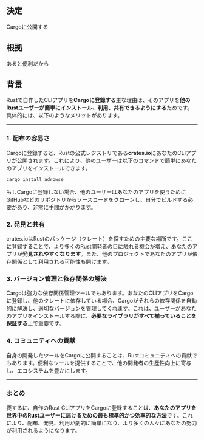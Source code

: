 ## 決定

Cargoに公開する

## 根拠

あると便利だから

## 背景

Rustで自作したCLIアプリを**Cargoに登録する**主な理由は、そのアプリを**他のRustユーザーが簡単にインストール、利用、共有できるようにする**ためです。具体的には、以下のようなメリットがあります。

-----

### 1\. 配布の容易さ

Cargoに登録すると、Rustの公式レジストリである**crates.io**にあなたのCLIアプリが公開されます。これにより、他のユーザーは以下のコマンドで簡単にあなたのアプリをインストールできます。

```bash
cargo install adrowse
```

もしCargoに登録しない場合、他のユーザーはあなたのアプリを使うためにGitHubなどのリポジトリからソースコードをクローンし、自分でビルドする必要があり、非常に手間がかかります。

### 2\. 発見と共有

crates.ioはRustのパッケージ（クレート）を探すための主要な場所です。ここに登録することで、より多くのRust開発者の目に触れる機会が増え、あなたのアプリが**発見されやすくなります**。また、他のプロジェクトであなたのアプリが依存関係として利用される可能性も開けます。

### 3\. バージョン管理と依存関係の解決

Cargoは強力な依存関係管理ツールでもあります。あなたのCLIアプリをCargoに登録し、他のクレートに依存している場合、Cargoがそれらの依存関係を自動的に解決し、適切なバージョンを管理してくれます。これは、ユーザーがあなたのアプリをインストールする際に、**必要なライブラリがすべて揃っていることを保証する**上で重要です。

### 4\. コミュニティへの貢献

自身の開発したツールをCargoに公開することは、Rustコミュニティへの貢献でもあります。便利なツールを提供することで、他の開発者の生産性向上に寄与し、エコシステムを豊かにします。

-----

### まとめ

要するに、自作のRust CLIアプリをCargoに登録することは、**あなたのアプリを世界中のRustユーザーに届けるための最も標準的かつ効率的な方法**です。これにより、配布、発見、利用が劇的に簡単になり、より多くの人々にあなたの努力が利用されるようになります。
